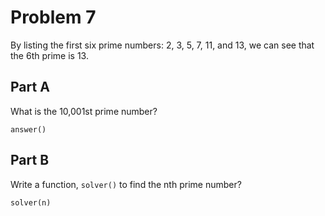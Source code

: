 # Problem 7

By listing the first six prime numbers: 2, 3, 5, 7, 11, and 13, we can see that the 6th prime is 13.

## Part A

What is the 10,001st prime number?

```
answer()
```

## Part B

Write a function, `solver()` to find the nth prime number?

```
solver(n)
```
